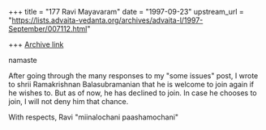 +++
title = "177 Ravi Mayavaram"
date = "1997-09-23"
upstream_url = "https://lists.advaita-vedanta.org/archives/advaita-l/1997-September/007112.html"

+++
[Archive link](https://lists.advaita-vedanta.org/archives/advaita-l/1997-September/007112.html)

namaste

After going through the many responses to my "some issues" post, I
wrote to shrii Ramakrishnan Balasubramanian that he is welcome to join
again if he wishes to. But as of now, he has declined to join. In case
he chooses to join, I will not deny him that chance.

With respects,
Ravi
"miinalochani paashamochani"

